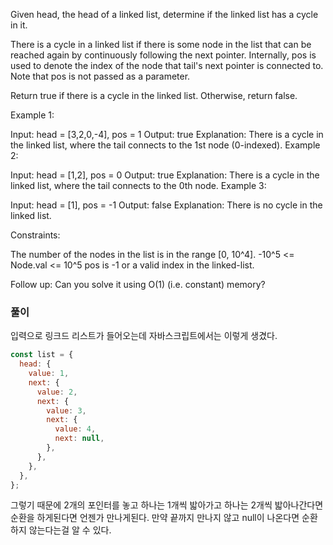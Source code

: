 Given head, the head of a linked list, determine if the linked list has a cycle in it.

There is a cycle in a linked list if there is some node in the list that can be reached again by continuously following the next pointer. Internally, pos is used to denote the index of the node that tail's next pointer is connected to. Note that pos is not passed as a parameter.

Return true if there is a cycle in the linked list. Otherwise, return false.

Example 1:

Input: head = [3,2,0,-4], pos = 1
Output: true
Explanation: There is a cycle in the linked list, where the tail connects to the 1st node (0-indexed).
Example 2:

Input: head = [1,2], pos = 0
Output: true
Explanation: There is a cycle in the linked list, where the tail connects to the 0th node.
Example 3:

Input: head = [1], pos = -1
Output: false
Explanation: There is no cycle in the linked list.

Constraints:

The number of the nodes in the list is in the range [0, 10^4].
-10^5 <= Node.val <= 10^5
pos is -1 or a valid index in the linked-list.

Follow up: Can you solve it using O(1) (i.e. constant) memory?

### 풀이

입력으로 링크드 리스트가 들어오는데 자바스크립트에서는 이렇게 생겼다.

```js
const list = {
  head: {
    value: 1,
    next: {
      value: 2,
      next: {
        value: 3,
        next: {
          value: 4,
          next: null,
        },
      },
    },
  },
};
```

그렇기 때문에 2개의 포인터를 놓고 하나는 1개씩 밟아가고 하나는 2개씩 밟아나간다면 순환을 하게된다면 언젠가 만나게된다.
만약 끝까지 만나지 않고 null이 나온다면 순환하지 않는다는걸 알 수 있다.
